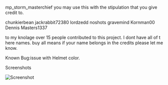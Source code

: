 mp_storm_masterchief
you may use this with the stipulation that you give credit to.

chunkierbean
jackrabbit72380
lordzedd
noshots
gravemind
Kornman00
Dennis
Masters1337

to my knolage over 15 people contributed to this project.  I dont have all of t here names.
buy all means if your name belongs in the credits please let me know.

Known Bug:issue with Helmet color.

Screenshots


![Screenshot](https://github.com/jackrabbit72380/ho4kmmm/blob/master/Ho4kmmm/blob/master/common/H3EK/tags/dw3/objects/characters/masterchief/mp_storm_masterchief/Preview.jpg])
